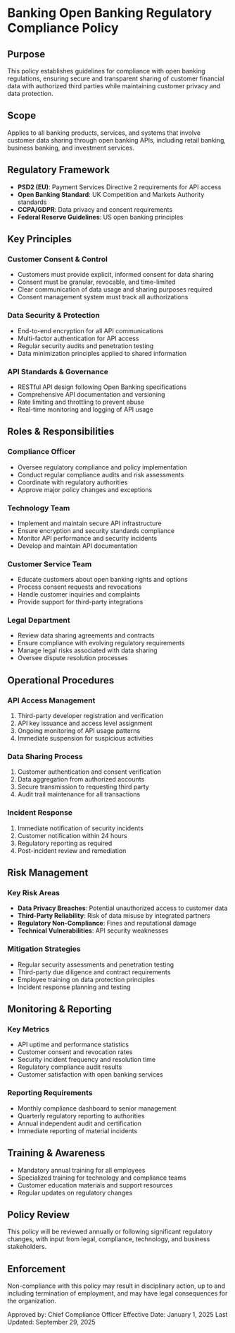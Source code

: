 # Banking Open Banking Regulatory Compliance Policy

## Purpose
This policy establishes guidelines for compliance with open banking regulations, ensuring secure and transparent sharing of customer financial data with authorized third parties while maintaining customer privacy and data protection.

## Scope
Applies to all banking products, services, and systems that involve customer data sharing through open banking APIs, including retail banking, business banking, and investment services.

## Regulatory Framework
- **PSD2 (EU)**: Payment Services Directive 2 requirements for API access
- **Open Banking Standard**: UK Competition and Markets Authority standards
- **CCPA/GDPR**: Data privacy and consent requirements
- **Federal Reserve Guidelines**: US open banking principles

## Key Principles

### Customer Consent & Control
- Customers must provide explicit, informed consent for data sharing
- Consent must be granular, revocable, and time-limited
- Clear communication of data usage and sharing purposes required
- Consent management system must track all authorizations

### Data Security & Protection
- End-to-end encryption for all API communications
- Multi-factor authentication for API access
- Regular security audits and penetration testing
- Data minimization principles applied to shared information

### API Standards & Governance
- RESTful API design following Open Banking specifications
- Comprehensive API documentation and versioning
- Rate limiting and throttling to prevent abuse
- Real-time monitoring and logging of API usage

## Roles & Responsibilities

### Compliance Officer
- Oversee regulatory compliance and policy implementation
- Conduct regular compliance audits and risk assessments
- Coordinate with regulatory authorities
- Approve major policy changes and exceptions

### Technology Team
- Implement and maintain secure API infrastructure
- Ensure encryption and security standards compliance
- Monitor API performance and security incidents
- Develop and maintain API documentation

### Customer Service Team
- Educate customers about open banking rights and options
- Process consent requests and revocations
- Handle customer inquiries and complaints
- Provide support for third-party integrations

### Legal Department
- Review data sharing agreements and contracts
- Ensure compliance with evolving regulatory requirements
- Manage legal risks associated with data sharing
- Oversee dispute resolution processes

## Operational Procedures

### API Access Management
1. Third-party developer registration and verification
2. API key issuance and access level assignment
3. Ongoing monitoring of API usage patterns
4. Immediate suspension for suspicious activities

### Data Sharing Process
1. Customer authentication and consent verification
2. Data aggregation from authorized accounts
3. Secure transmission to requesting third party
4. Audit trail maintenance for all transactions

### Incident Response
1. Immediate notification of security incidents
2. Customer notification within 24 hours
3. Regulatory reporting as required
4. Post-incident review and remediation

## Risk Management

### Key Risk Areas
- **Data Privacy Breaches**: Potential unauthorized access to customer data
- **Third-Party Reliability**: Risk of data misuse by integrated partners
- **Regulatory Non-Compliance**: Fines and reputational damage
- **Technical Vulnerabilities**: API security weaknesses

### Mitigation Strategies
- Regular security assessments and penetration testing
- Third-party due diligence and contract requirements
- Employee training on data protection principles
- Incident response planning and testing

## Monitoring & Reporting

### Key Metrics
- API uptime and performance statistics
- Customer consent and revocation rates
- Security incident frequency and resolution time
- Regulatory compliance audit results
- Customer satisfaction with open banking services

### Reporting Requirements
- Monthly compliance dashboard to senior management
- Quarterly regulatory reporting to authorities
- Annual independent audit and certification
- Immediate reporting of material incidents

## Training & Awareness
- Mandatory annual training for all employees
- Specialized training for technology and compliance teams
- Customer education materials and support resources
- Regular updates on regulatory changes

## Policy Review
This policy will be reviewed annually or following significant regulatory changes, with input from legal, compliance, technology, and business stakeholders.

## Enforcement
Non-compliance with this policy may result in disciplinary action, up to and including termination of employment, and may have legal consequences for the organization.

Approved by: Chief Compliance Officer
Effective Date: January 1, 2025
Last Updated: September 29, 2025
